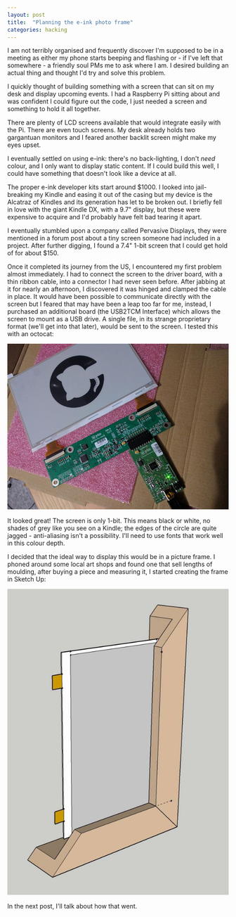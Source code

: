 ```yaml
---
layout: post
title:  "Planning the e-ink photo frame"
categories: hacking
---
```

I am not terribly organised and frequently discover I'm supposed to be in a meeting as either my phone starts beeping and flashing or - if I've left that somewhere - a friendly soul PMs me to ask where I am. I desired building an actual thing and thought I'd try and solve this problem.

I quickly thought of building something with a screen that can sit on my desk and display upcoming events. I had a Raspberry Pi sitting about and was confident I could figure out the code, I just needed a screen and something to hold it all together.

There are plenty of LCD screens available that would integrate easily with the Pi. There are even touch screens. My desk already holds two gargantuan monitors and I feared another backlit screen might make my eyes upset.

I eventually settled on using e-ink: there's no back-lighting, I don't *need* colour, and I only want to display static content. If I could build this well, I could have something that doesn't look like a device at all.

The proper e-ink developer kits start around $1000. I looked into jail-breaking my Kindle and easing it out of the casing but my device is the Alcatraz of Kindles and its generation has let to be broken out. I briefly fell in love with the giant Kindle DX, with a 9.7" display, but these were expensive to acquire and I'd probably have felt bad tearing it apart.

I eventually stumbled upon a company called Pervasive Displays, they were mentioned in a forum post about a tiny screen someone had included in a project. After further digging, I found a 7.4" 1-bit screen that I could get hold of for about $150.<!--break-->

Once it completed its journey from the US, I encountered my first problem almost immediately. I had to connect the screen to the driver board, with a thin ribbon cable, into a connector I had never seen before. After jabbing at it for nearly an afternoon, I discovered it was hinged and clamped the cable in place. It would have been possible to communicate directly with the screen but I feared that may have been a leap too far for me, instead, I purchased an additional board (the USB2TCM Interface) which allows the screen to mount as a USB drive. A single file, in its strange proprietary format (we'll get into that later), would be sent to the screen. I tested this with an octocat:

![Screen success](/assets/images/blog/frame1.jpg)

It looked great! The screen is only 1-bit. This means black or white, no shades of grey like you see on a Kindle; the edges of the circle are quite jagged - anti-aliasing isn't a possibility. I'll need to use fonts that work well in this colour depth.

I decided that the ideal way to display this would be in a picture frame. I phoned around some local art shops and found one that sell lengths of moulding, after buying a piece and measuring it, I started creating the frame in Sketch Up:

![Screen success](/assets/images/blog/frame2.jpg)

In the next post, I'll talk about how that went.
